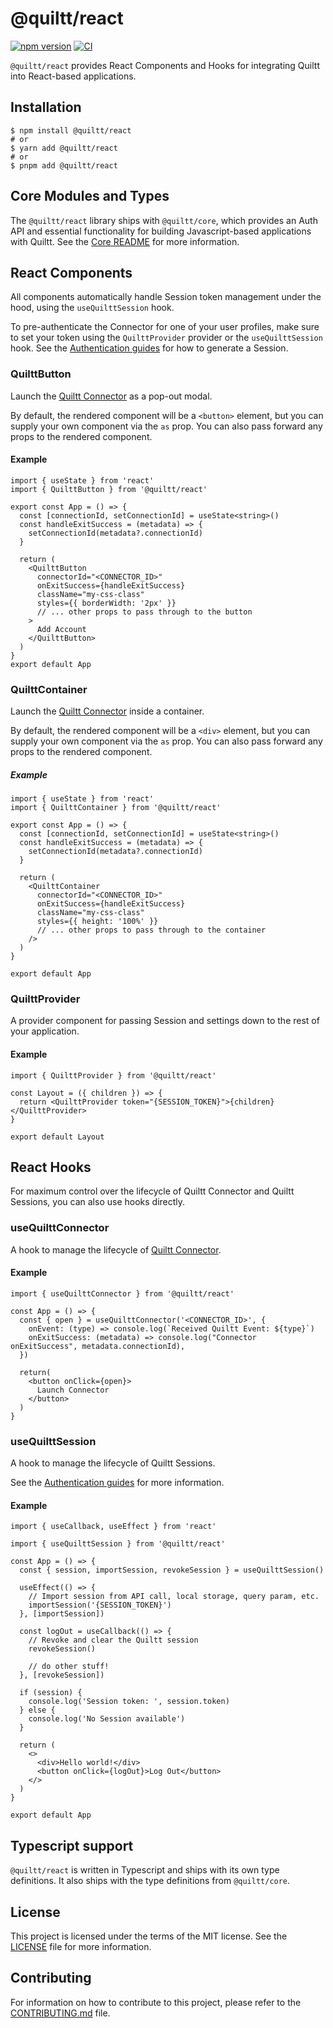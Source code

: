 # @quiltt/react

[![npm version](https://badge.fury.io/js/@quiltt%2Freact.svg)](https://badge.fury.io/js/@quiltt%2Freact)
[![CI](https://github.com/quiltt/quiltt-public/actions/workflows/ci.yml/badge.svg?branch=main)](https://github.com/quiltt/quiltt-public/actions/workflows/ci.yml)

`@quiltt/react` provides React Components and Hooks for integrating Quiltt into React-based applications.

## Installation

```shell
$ npm install @quiltt/react
# or
$ yarn add @quiltt/react
# or
$ pnpm add @quiltt/react
```

## Core Modules and Types

The `@quiltt/react` library ships with `@quiltt/core`, which provides an Auth API and essential functionality for building Javascript-based applications with Quiltt. See the [Core README](../core/README.md) for more information.

## React Components

All components automatically handle Session token management under the hood, using the `useQuilttSession` hook.

To pre-authenticate the Connector for one of your user profiles, make sure to set your token using the `QuilttProvider` provider or the `useQuilttSession` hook. See the [Authentication guides](https://www.quiltt.dev/guides/authentication) for how to generate a Session.

### QuilttButton

Launch the [Quiltt Connector](https://www.quiltt.dev/guides/connector) as a pop-out modal.

By default, the rendered component will be a `<button>` element, but you can supply your own component via the `as` prop. You can also pass forward any props to the rendered component.

#### Example

```tsx
import { useState } from 'react'
import { QuilttButton } from '@quiltt/react'

export const App = () => {
  const [connectionId, setConnectionId] = useState<string>()
  const handleExitSuccess = (metadata) => {
    setConnectionId(metadata?.connectionId)
  }

  return (
    <QuilttButton
      connectorId="<CONNECTOR_ID>"
      onExitSuccess={handleExitSuccess}
      className="my-css-class"
      styles={{ borderWidth: '2px' }}
      // ... other props to pass through to the button
    >
      Add Account
    </QuilttButton>
  )
}
export default App
```

### QuilttContainer

Launch the [Quiltt Connector](https://www.quiltt.dev/guides/connector) inside a container.

By default, the rendered component will be a `<div>` element, but you can supply your own component via the `as` prop. You can also pass forward any props to the rendered component.

##### Example

```tsx
import { useState } from 'react'
import { QuilttContainer } from '@quiltt/react'

export const App = () => {
  const [connectionId, setConnectionId] = useState<string>()
  const handleExitSuccess = (metadata) => {
    setConnectionId(metadata?.connectionId)
  }

  return (
    <QuilttContainer
      connectorId="<CONNECTOR_ID>"
      onExitSuccess={handleExitSuccess}
      className="my-css-class"
      styles={{ height: '100%' }}
      // ... other props to pass through to the container
    />
  )
}

export default App
```

### QuilttProvider

A provider component for passing Session and settings down to the rest of your application.

#### Example

```tsx
import { QuilttProvider } from '@quiltt/react'

const Layout = ({ children }) => {
  return <QuilttProvider token="{SESSION_TOKEN}">{children}</QuilttProvider>
}

export default Layout
```

## React Hooks

For maximum control over the lifecycle of Quiltt Connector and Quiltt Sessions, you can also use hooks directly.

### useQuilttConnector

A hook to manage the lifecycle of [Quiltt Connector](https://www.quiltt.dev/guides/connector).

#### Example

```tsx
import { useQuilttConnector } from '@quiltt/react'

const App = () => {
  const { open } = useQuilttConnector('<CONNECTOR_ID>', {
    onEvent: (type) => console.log(`Received Quiltt Event: ${type}`)
    onExitSuccess: (metadata) => console.log("Connector onExitSuccess", metadata.connectionId),
  })

  return(
    <button onClick={open}>
      Launch Connector
    </button>
  )
}
```

### useQuilttSession

A hook to manage the lifecycle of Quiltt Sessions.

See the [Authentication guides](https://www.quiltt.dev/guides/authentication) for more information.

#### Example

```tsx
import { useCallback, useEffect } from 'react'

import { useQuilttSession } from '@quiltt/react'

const App = () => {
  const { session, importSession, revokeSession } = useQuilttSession()

  useEffect(() => {
    // Import session from API call, local storage, query param, etc.
    importSession('{SESSION_TOKEN}')
  }, [importSession])

  const logOut = useCallback(() => {
    // Revoke and clear the Quiltt session
    revokeSession()

    // do other stuff!
  }, [revokeSession])

  if (session) {
    console.log('Session token: ', session.token)
  } else {
    console.log('No Session available')
  }

  return (
    <>
      <div>Hello world!</div>
      <button onClick={logOut}>Log Out</button>
    </>
  )
}

export default App
```

## Typescript support

`@quiltt/react` is written in Typescript and ships with its own type definitions. It also ships with the type definitions from `@quiltt/core`.

## License

This project is licensed under the terms of the MIT license. See the [LICENSE](LICENSE.md) file for more information.

## Contributing

For information on how to contribute to this project, please refer to the [CONTRIBUTING.md](CONTRIBUTING.md) file.
